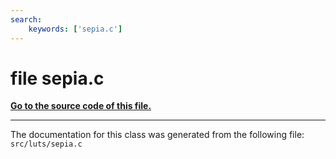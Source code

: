 ```yaml
---
search:
    keywords: ['sepia.c']
---
```


# file sepia.c

**[Go to the source code of this file.](sepia_8c_source.md)**


----------------------------------------
The documentation for this class was generated from the following file: `src/luts/sepia.c`
